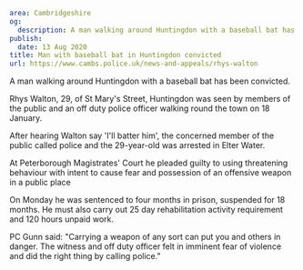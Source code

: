 ```yaml
area: Cambridgeshire
og:
  description: A man walking around Huntingdon with a baseball bat has been convicted.
publish:
  date: 13 Aug 2020
title: Man with baseball bat in Huntingdon convicted
url: https://www.cambs.police.uk/news-and-appeals/rhys-walton
```

A man walking around Huntingdon with a baseball bat has been convicted.

Rhys Walton, 29, of St Mary's Street, Huntingdon was seen by members of the public and an off duty police officer walking round the town on 18 January.

After hearing Walton say 'I'll batter him', the concerned member of the public called police and the 29-year-old was arrested in Elter Water.

At Peterborough Magistrates' Court he pleaded guilty to using threatening behaviour with intent to cause fear and possession of an offensive weapon in a public place

On Monday he was sentenced to four months in prison, suspended for 18 months. He must also carry out 25 day rehabilitation activity requirement and 120 hours unpaid work.

PC Gunn said: "Carrying a weapon of any sort can put you and others in danger. The witness and off duty officer felt in imminent fear of violence and did the right thing by calling police."
